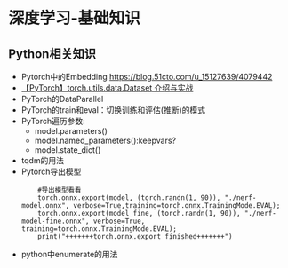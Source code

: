 # 深度学习-基础知识

## Python相关知识
- Pytorch中的Embedding https://blog.51cto.com/u_15127639/4079442
- [【PyTorch】torch.utils.data.Dataset 介绍与实战](https://blog.csdn.net/weixin_44211968/article/details/123744513)
- PyTorch的DataParallel
- PyTorch的train和eval：切换训练和评估(推断)的模式
- PyTorch遍历参数:
    - model.parameters()
    - model.named_parameters():keepvars?
    - model.state_dict()
- tqdm的用法
- Pytorch导出模型
    ```
        #导出模型看看
        torch.onnx.export(model, (torch.randn(1, 90)), "./nerf-model.onnx", verbose=True,training=torch.onnx.TrainingMode.EVAL);
        torch.onnx.export(model_fine, (torch.randn(1, 90)), "./nerf-model-fine.onnx", verbose=True, training=torch.onnx.TrainingMode.EVAL);
        print("+++++++torch.onnx.export finished+++++++")
    ```
- python中enumerate的用法